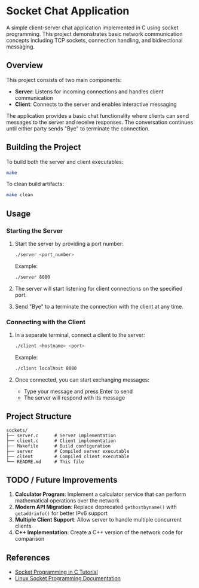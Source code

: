 # Socket Chat Application

A simple client-server chat application implemented in C using socket
programming. This project demonstrates basic network communication
concepts including TCP sockets, connection handling, and bidirectional
messaging.

## Overview

This project consists of two main components:
- **Server**: Listens for incoming connections and handles client
  communication
- **Client**: Connects to the server and enables interactive messaging

The application provides a basic chat functionality where clients can
send messages to the server and receive responses. The conversation
continues until either party sends "Bye" to terminate the connection.

## Building the Project

To build both the server and client executables:

```bash
make
```

To clean build artifacts:

```bash
make clean
```

## Usage

### Starting the Server

1. Start the server by providing a port number:
   ```bash
   ./server <port_number>
   ```
   
   Example:
   ```bash
   ./server 8080
   ```

2. The server will start listening for client connections on the specified port.
3. Send "Bye" to a terminate the connection with the client at any time.

### Connecting with the Client

1. In a separate terminal, connect a client to the server:
   ```bash
   ./client <hostname> <port>
   ```
   
   Example:
   ```bash
   ./client localhost 8080
   ```

2. Once connected, you can start exchanging messages:
   - Type your message and press Enter to send
   - The server will respond with its message   

## Project Structure

```
sockets/
├── server.c      # Server implementation
├── client.c      # Client implementation
├── Makefile      # Build configuration
├── server        # Compiled server executable
├── client        # Compiled client executable
└── README.md     # This file
```

## TODO / Future Improvements

1. **Calculator Program**: Implement a calculator service that can perform mathematical operations over the network
2. **Modern API Migration**: Replace deprecated `gethostbyname()` with `getaddrinfo()` for better IPv6 support
7. **Multiple Client Support**: Allow server to handle multiple concurrent clients
4. **C++ Implementation**: Create a C++ version of the network code for comparison

## References

- [Socket Programming in C Tutorial](https://youtube.com/playlist?list=PLPyaR5G9aNDvs6TtdpLcVO43_jvxp4emI&si=InjyoX3xL126qPuM)
- [Linux Socket Programming Documentation](https://man7.org/linux/man-pages/man2/socket.2.html)

